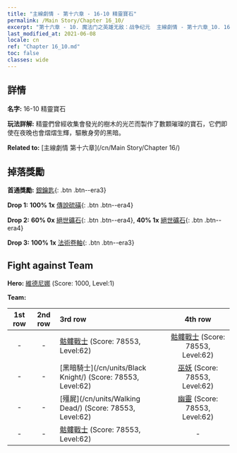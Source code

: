 ```yaml
---
title: "主線劇情 - 第十六章 - 16-10 精靈寶石"
permalink: /Main Story/Chapter 16_10/
excerpt: "第十六章 - 10. 魔法门之英雄无敌：战争纪元  主線劇情 - 第十六章_10. 16-10 精靈寶石"
last_modified_at: 2021-06-08
locale: cn
ref: "Chapter 16_10.md"
toc: false
classes: wide
---
```


## 詳情

 **名字:** 16-10 精靈寶石

 **玩法詳解:** 精靈們曾經收集會發光的樹木的光芒而製作了數顆璀璨的寶石，它們即使在夜晚也會熠熠生輝，驅散身旁的黑暗。

 **Related to:** [主線劇情 第十六章](/cn/Main Story/Chapter 16/)

## 掉落獎勵

 **首通獎勵:** [銀鑰匙](/cn/Items/con_693/){: .btn .btn--era3}

 **Drop 1:** **100% 1x** [傳說硫磺](/cn/Items/mat_57/){: .btn .btn--era4}

 **Drop 2:** **60% 0x** [絕世礦石](/cn/Items/mat_47/){: .btn .btn--era4}, **40% 1x** [絕世礦石](/cn/Items/mat_47/){: .btn .btn--era4}

 **Drop 3:** **100% 1x** [法術卷軸](/cn/Items/con_694/){: .btn .btn--era3}


## Fight against Team
 **Hero:** [維德尼娜](/cn/heroes/Vidomina/) (Score: 1000, Level:1)

 **Team:**


  | 1st row | 2nd row | 3rd row | 4th row |
  |:----:|:----:|:----|:----:|
  | - | - | [骷髏戰士](/cn/units/Skeleton/) (Score: 78553, Level:62)  | [骷髏戰士](/cn/units/Skeleton/) (Score: 78553, Level:62)  |
  | - | - | [黑暗騎士](/cn/units/Black Knight/) (Score: 78553, Level:62)  | [巫妖](/cn/units/Lich/) (Score: 78553, Level:62)  |
  | - | - | [殭屍](/cn/units/Walking Dead/) (Score: 78553, Level:62)  | [幽靈](/cn/units/Wight/) (Score: 78553, Level:62)  |
  | - | - | [骷髏戰士](/cn/units/Skeleton/) (Score: 78553, Level:62)  | - |


